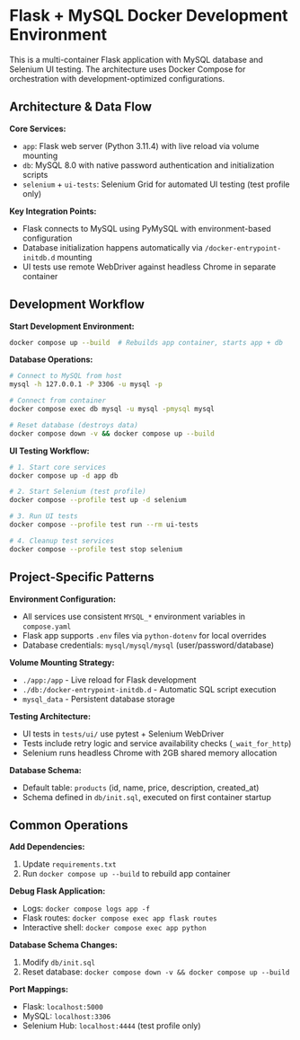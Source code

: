 # Flask + MySQL Docker Development Environment

This is a multi-container Flask application with MySQL database and Selenium UI testing. The architecture uses Docker Compose for orchestration with development-optimized configurations.

## Architecture & Data Flow

**Core Services:**
- `app`: Flask web server (Python 3.11.4) with live reload via volume mounting
- `db`: MySQL 8.0 with native password authentication and initialization scripts
- `selenium` + `ui-tests`: Selenium Grid for automated UI testing (test profile only)

**Key Integration Points:**
- Flask connects to MySQL using PyMySQL with environment-based configuration
- Database initialization happens automatically via `/docker-entrypoint-initdb.d` mounting
- UI tests use remote WebDriver against headless Chrome in separate container

## Development Workflow

**Start Development Environment:**
```bash
docker compose up --build  # Rebuilds app container, starts app + db
```

**Database Operations:**
```bash
# Connect to MySQL from host
mysql -h 127.0.0.1 -P 3306 -u mysql -p

# Connect from container
docker compose exec db mysql -u mysql -pmysql mysql

# Reset database (destroys data)
docker compose down -v && docker compose up --build
```

**UI Testing Workflow:**
```bash
# 1. Start core services
docker compose up -d app db

# 2. Start Selenium (test profile)
docker compose --profile test up -d selenium  

# 3. Run UI tests
docker compose --profile test run --rm ui-tests

# 4. Cleanup test services
docker compose --profile test stop selenium
```

## Project-Specific Patterns

**Environment Configuration:**
- All services use consistent `MYSQL_*` environment variables in `compose.yaml`
- Flask app supports `.env` files via `python-dotenv` for local overrides
- Database credentials: `mysql/mysql/mysql` (user/password/database)

**Volume Mounting Strategy:**
- `./app:/app` - Live reload for Flask development
- `./db:/docker-entrypoint-initdb.d` - Automatic SQL script execution
- `mysql_data` - Persistent database storage

**Testing Architecture:**
- UI tests in `tests/ui/` use pytest + Selenium WebDriver
- Tests include retry logic and service availability checks (`_wait_for_http`)
- Selenium runs headless Chrome with 2GB shared memory allocation

**Database Schema:**
- Default table: `products` (id, name, price, description, created_at)
- Schema defined in `db/init.sql`, executed on first container startup

## Common Operations

**Add Dependencies:**
1. Update `requirements.txt`
2. Run `docker compose up --build` to rebuild app container

**Debug Flask Application:**
- Logs: `docker compose logs app -f`
- Flask routes: `docker compose exec app flask routes`
- Interactive shell: `docker compose exec app python`

**Database Schema Changes:**
1. Modify `db/init.sql`
2. Reset database: `docker compose down -v && docker compose up --build`

**Port Mappings:**
- Flask: `localhost:5000`  
- MySQL: `localhost:3306`
- Selenium Hub: `localhost:4444` (test profile only)